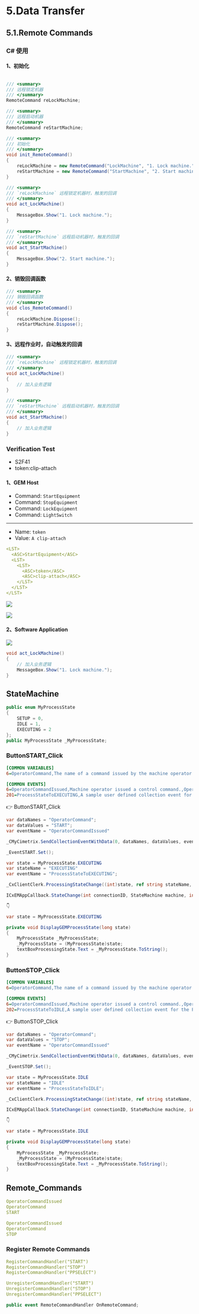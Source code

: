 # 5.Data Transfer

## 5.1.Remote Commands

### C# 使用

#### 1、初始化

```c# title="Demo.cs"

/// <summary>
/// 远程锁定机器
/// </summary>
RemoteCommand reLockMachine;

/// <summary>
/// 远程启动机器
/// </summary>
RemoteCommand reStartMachine;

/// <summary>
/// 初始化
/// </summary>
void init_RemoteCommand()
{
    reLockMachine = new RemoteCommand("LockMachine", "1. Lock machine.", act_LockMachine);
    reStartMachine = new RemoteCommand("StartMachine", "2. Start machine.", act_StartMachine);
}

/// <summary>
/// `reLockMachine` 远程锁定机器时，触发的回调
/// </summary>
void act_LockMachine()
{
    MessageBox.Show("1. Lock machine.");
}

/// <summary>
/// `reStartMachine` 远程启动机器时，触发的回调
/// </summary>
void act_StartMachine()
{
    MessageBox.Show("2. Start machine.");
}

```

#### 2、销毁回调函数

```c# title="Demo.cs"
/// <summary>
/// 销毁回调函数
/// </summary>
void clos_RemoteCommand()
{
    reLockMachine.Dispose();
    reStartMachine.Dispose();
}
```

#### 3、远程作业时，自动触发的回调

```c# title="Demo.cs"
/// <summary>
/// `reLockMachine` 远程锁定机器时，触发的回调
/// </summary>
void act_LockMachine()
{
    // 加入业务逻辑
}

/// <summary>
/// `reStartMachine` 远程启动机器时，触发的回调
/// </summary>
void act_StartMachine()
{
    // 加入业务逻辑
}

```

### Verification Test

- S2F41
- token:clip-attach

#### 1、GEM Host

- Command: `StartEquipment`
- Command: `StopEquipment`
- Command: `LockEquipment`
- Command: `LightSwitch`
---
- Name: `token`
- Value: `A clip-attach`

```yaml
<LST>
  <ASC>StartEquipment</ASC>
  <LST>
    <LST>
      <ASC>token</ASC>
      <ASC>clip-attach</ASC>
    </LST>
  </LST>
</LST>
```

![](https://easyimage.ghuang.top/i/2024/06/18/194832-1.webp)

![](https://easyimage.ghuang.top/i/2024/06/18/195021-1.webp)


#### 2、Software Application

![](https://easyimage.ghuang.top/i/2024/06/18/195232-1.webp)


```c# title="Demo.cs"
void act_LockMachine()
{
    // 加入业务逻辑
    MessageBox.Show("1. Lock machine.");
}
```


## StateMachine

```c# title="MyProcessState"
public enum MyProcessState
{
    SETUP = 0,
    IDLE = 1,
    EXECUTING = 2
};
public MyProcessState _MyProcessState;
```

### ButtonSTART_Click

```ini
[COMMON VARIABLES]
6=OperatorCommand,The name of a command issued by the machine operator.,,DV,A,,0,0,,,A,OperatorCommand

[COMMON EVENTS]
6=OperatorCommandIssued,Machine operator issued a control command.,OperatorCommandIssued,L {A OperatorCommand}
201=ProcessStateToEXECUTING,A sample user defined collection event for the Processing State Machine,,
```

👉 ButtonSTART_Click

```C# title="(START) 1、H ← E"
var dataNames = "OperatorCommand";
var dataValues = "START";
var eventName = "OperatorCommandIssued"

_CMyCimetrix.SendCollectionEventWithData(0, dataNames, dataValues, eventName);

_EventSTART.Set();
```

```c# title="2、H ← E"
var state = MyProcessState.EXECUTING
var stateName = "EXECUTING"
var eventName = "ProcessStateToEXECUTING";

_CxClientClerk.ProcessingStateChange((int)state, ref string stateName, -1, ref string eventName);
```

```C# title="3、H → E"
ICxEMAppCallback.StateChange(int connectionID, StateMachine machine, int state)

👇

var state = MyProcessState.EXECUTING

private void DisplayGEMProcessState(long state)
{
	MyProcessState _MyProcessState;
	_MyProcessState = (MyProcessState)state;
	textBoxProcessingState.Text = _MyProcessState.ToString();
}
```

### ButtonSTOP_Click

```ini
[COMMON VARIABLES]
6=OperatorCommand,The name of a command issued by the machine operator.,,DV,A,,0,0,,,A,OperatorCommand

[COMMON EVENTS]
6=OperatorCommandIssued,Machine operator issued a control command.,OperatorCommandIssued,L {A OperatorCommand}
202=ProcessStateToIDLE,A sample user defined collection event for the Processing State Machine,,
```

👉 ButtonSTOP_Click

```C# title="(START) 1、H ← E"
var dataNames = "OperatorCommand";
var dataValues = "STOP";
var eventName = "OperatorCommandIssued"

_CMyCimetrix.SendCollectionEventWithData(0, dataNames, dataValues, eventName);

_EventSTOP.Set();
```

```c# title="2、H ← E"
var state = MyProcessState.IDLE
var stateName = "IDLE"
var eventName = "ProcessStateToIDLE";

_CxClientClerk.ProcessingStateChange((int)state, ref string stateName, -1, ref string eventName);
```

```C# title="3、H → E"
ICxEMAppCallback.StateChange(int connectionID, StateMachine machine, int state)

👇

var state = MyProcessState.IDLE

private void DisplayGEMProcessState(long state)
{
	MyProcessState _MyProcessState;
	_MyProcessState = (MyProcessState)state;
	textBoxProcessingState.Text = _MyProcessState.ToString();
}
```


## Remote_Commands

```yaml title="ButtonSTART_Click"
OperatorCommandIssued
OperatorCommand
START
```
```yaml title="ButtonSTOP_Click"
OperatorCommandIssued
OperatorCommand
STOP
```

### Register Remote Commands

```yaml title="Register"
RegisterCommandHandler("START")
RegisterCommandHandler("STOP")
RegisterCommandHandler("PPSELECT")
```

```yaml title="Unregister"
UnregisterCommandHandler("START")
UnregisterCommandHandler("STOP")
UnregisterCommandHandler("PPSELECT")
```

```C# title="监控命令"
public event RemoteCommandHandler OnRemoteCommand;
```
